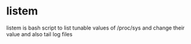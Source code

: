 # listem
listem is bash script to list tunable values of /proc/sys and change their value and also tail log files

